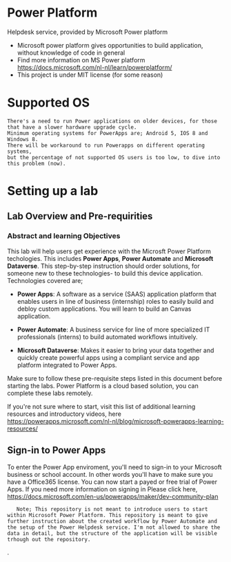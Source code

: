 # Power Platform 
Helpdesk service, provided by Microsoft Power platform

  * Microsoft power platform gives opportunities to build application, without knowledge of code in general
  * Find more information on MS Power platform https://docs.microsoft.com/nl-nl/learn/powerplatform/ 
  * This project is under MIT license (for some reason) 
  
 
 # Supported OS
 
    There's a need to run Power applications on older devices, for those that have a slower hardware upgrade cycle.
    Minimum operating systems for PowerApps are; Android 5, IOS 8 and Windows 8. 
    There will be workaround to run Powerapps on different operating systems, 
    but the percentage of not supported OS users is too low, to dive into this problem (now).
    
  
 # Setting up a lab
 ## Lab Overview and Pre-requirities
 
 ### Abstract and learning Objectives
 This lab will help users get experience with the Microsft Power Platform techologies. This includes **Power Apps**, **Power Automate** and **Microsoft Dataverse**. 
 This step-by-step instruction should order solutions, for someone new to these technologies- to build this device application.  
 Technologies covered are;
 
   * **Power Apps**: A software as a service (SAAS) application platform that enables users in line of business (internship) roles to easily build and debloy custom applications.          You will learn to build an Canvas application. 
   
   * **Power Automate**: A business service for line of more specialized IT professionals (interns) to build automated workflows intuitively.
  
   * **Microsoft Dataverse**: Makes it easier to bring your data together and quickly create powerful apps using a compliant service and app platform integrated to Power Apps.

 Make sure to follow these pre-requisite steps listed in this document before starting the labs. Power Platform is a cloud based solution, you can complete these labs remotely.
 
 If you're not sure where to start, visit this list of additional learning resources and introductory videos, here https://powerapps.microsoft.com/nl-nl/blog/microsoft-powerapps-learning-resources/
 
 ## Sign-in to Power Apps
 
 To enter the Power App enviroment, you'll need to sign-in to your Microsoft business or school account. In other words you'll have to make sure you have a Office365 license. 
 You can now start a payed or free trial of Power Apps. If you need more information on signing in Please click here, https://docs.microsoft.com/en-us/powerapps/maker/dev-community-plan
 
       Note; This repository is not meant to introduce users to start within Microsoft Power Platform. This repository is meant to give further instruction about the created workflow by Power Automate and the setup of the Power Helpdesk service. I'm not allowed to share the data in detail, but the structure of the application will be visible trhough out the repository.
       
       
 .
 
 
 
 
 

  
  

